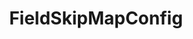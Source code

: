 ---
optionsClassName: FieldSkipMapConfig
optionsClassFullName: MigrationTools._EngineV1.Configuration.FieldMap.FieldSkipMapConfig
configurationSamples:
- name: default
  description: 
  code: >-
    {
      "$type": "FieldSkipMapConfig",
      "WorkItemTypeName": "*",
      "targetField": "System.Description"
    }
  sampleFor: MigrationTools._EngineV1.Configuration.FieldMap.FieldSkipMapConfig
description: Allows you to skip populating an existing field. Value in target with be reset to its OriginalValue.
className: FieldSkipMapConfig
typeName: FieldMaps
architecture: v2
options:
- parameterName: targetField
  type: String
  description: missng XML code comments
  defaultValue: missng XML code comments
- parameterName: WorkItemTypeName
  type: String
  description: missng XML code comments
  defaultValue: missng XML code comments
status: ready
processingTarget: Work Item
classFile: /src/MigrationTools/_EngineV1/Configuration/FieldMap/FieldSkipMapConfig.cs
optionsClassFile: /src/MigrationTools/_EngineV1/Configuration/FieldMap/FieldSkipMapConfig.cs

redirectFrom:
- /Reference/v2/FieldMaps/FieldSkipMapConfig/
layout: reference
toc: true
permalink: /Reference/FieldMaps/FieldSkipMapConfig/
title: FieldSkipMapConfig
categories:
- FieldMaps
- v2
topics:
- topic: notes
  path: /FieldMaps/FieldSkipMapConfig-notes.md
  exists: false
  markdown: ''
- topic: introduction
  path: /FieldMaps/FieldSkipMapConfig-introduction.md
  exists: false
  markdown: ''

---